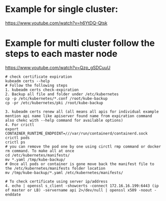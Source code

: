 # Example for single cluster:
https://www.youtube.com/watch?v=h6YtDQ-Qtsk

# Example for multi cluster follow the steps to each master node
https://www.youtube.com/watch?v=Qzp_gSDCuuU
```
# check certificate expiration
kubeadm certs --help
# Follow the following steps
1. kubeadm certs check-expiration
2. Backup all file and folder under /etc/kubernetes
cp -p /etc/kubernetes/*.conf /root/kube-backup
cp -pr /etc/kubernetes/pki /root/kube-backup

3. kubeadm certs renew all (all means all apis for individual example mention api name like apiserver found name from expiration command also chekc with --help command for available options)
4. For crictl 
export CONTAINER_RUNTIME_ENDPOINT=///var/run/containerd/containerd.sock
crictl pods
crictl ps
# you can remove the pod one by one using circtl rmp command or docker rm command. To make all at once 
cd /etc/kubernetes/manifests/
mv *.yaml /tmp/kube-backup/
# Once all pods or container is gone move back the manifest file to the /etc/kubernetes/manifests folder location
mv /tmp/kube-backup/*.yaml /etc/kubernetes/manifests/

# To check certificate using server ip/address
4. echo | openssl s_client -showcerts -connect 172.16.16.199:6443 (ip of master or LB) -servername api 2>/dev/null | openssl x509 -noout -enddate 
```
